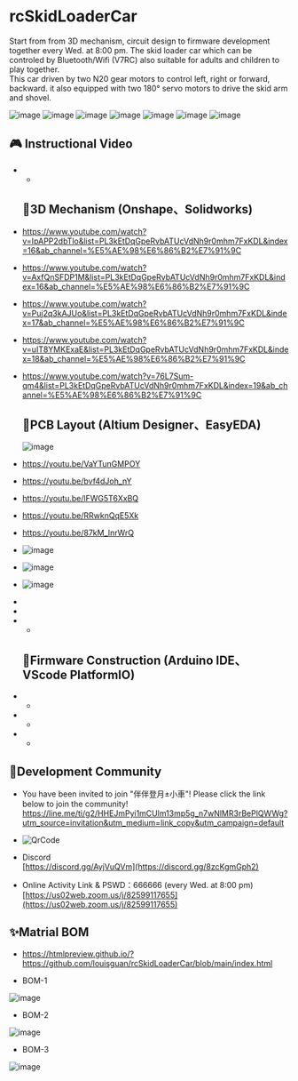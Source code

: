 # rcSkidLoaderCar

Start from from 3D mechanism, circuit design to firmware development together every Wed. at 8:00 pm. The skid loader car which can be controled by Bluetooth/Wifi (V7RC) also suitable for adults and children to play together.  
This car driven by two N20 gear motors to control left, right or forward, backward. it also equipped with two 180° servo motors to drive the skid arm and shovel.
  
![image](https://user-images.githubusercontent.com/11693540/207475960-c402c751-1d8d-4f12-915c-e68db77c3fd4.png)
![image](https://user-images.githubusercontent.com/11693540/207475976-40429c35-93f5-49d1-9785-5c58404098eb.png)
![image](https://user-images.githubusercontent.com/11693540/205819406-7c3f977c-1c3f-4edc-9312-61269ae7b670.png)
![image](https://user-images.githubusercontent.com/11693540/208912314-27885b45-7bae-4057-91cf-7221f9b78cf4.png)
![image](https://user-images.githubusercontent.com/11693540/208003478-8c05da58-757a-487d-b964-c8d101f40af6.png)
![image](https://user-images.githubusercontent.com/11693540/208003493-4068f6a9-c4bc-4e85-8622-1f3ac058bbbd.png)
![image](https://user-images.githubusercontent.com/11693540/208563028-bc1368f6-e238-4a46-882f-92a6466b3b9f.png)



  

## 🎮 Instructional Video  
- -
  ## 🚩3D Mechanism (Onshape、Solidworks)  
- https://www.youtube.com/watch?v=IpAPP2dbTlo&list=PL3kEtDqGpeRvbATUcVdNh9r0mhm7FxKDL&index=16&ab_channel=%E5%AE%98%E6%86%B2%E7%91%9C
- https://www.youtube.com/watch?v=AxfQnSFDP1M&list=PL3kEtDqGpeRvbATUcVdNh9r0mhm7FxKDL&index=16&ab_channel=%E5%AE%98%E6%86%B2%E7%91%9C
- https://www.youtube.com/watch?v=Puj2q3kAJUo&list=PL3kEtDqGpeRvbATUcVdNh9r0mhm7FxKDL&index=17&ab_channel=%E5%AE%98%E6%86%B2%E7%91%9C
- https://www.youtube.com/watch?v=uIT8YMKExaE&list=PL3kEtDqGpeRvbATUcVdNh9r0mhm7FxKDL&index=18&ab_channel=%E5%AE%98%E6%86%B2%E7%91%9C
- https://www.youtube.com/watch?v=76L7Sum-qm4&list=PL3kEtDqGpeRvbATUcVdNh9r0mhm7FxKDL&index=19&ab_channel=%E5%AE%98%E6%86%B2%E7%91%9C
  ## 🚀PCB Layout (Altium Designer、EasyEDA)
  ![image](https://user-images.githubusercontent.com/11693540/208341565-fb314cde-7338-47a2-9ee6-32325ada014a.png)

- https://youtu.be/VaYTunGMPOY
- https://youtu.be/bvf4dJoh_nY
- https://youtu.be/lFWG5T6XxBQ
- https://youtu.be/RRwknQqE5Xk
- https://youtu.be/87kM_InrWrQ
- ![image](https://user-images.githubusercontent.com/11693540/210048331-9e789478-0abd-41b5-a925-be29e6b2029e.png)
- ![image](https://user-images.githubusercontent.com/11693540/210677091-4e1202b9-07ae-4cf9-abf4-e5d9efea877a.png)
- ![image](https://user-images.githubusercontent.com/11693540/210677128-adf23efd-61c2-4c77-b177-7c3b3a668774.png)

-
-
- -

  ## 🚀Firmware Construction (Arduino IDE、VScode PlatformIO)  
- -
- -
- -
   
## 🎄Development Community
- You have been invited to join "伴伴登月±小車"! Please click the link below to join the community!    
https://line.me/ti/g2/HHEJmPyi1mCUlm13mp5g_n7wNlMR3rBePlQWWg?utm_source=invitation&utm_medium=link_copy&utm_campaign=default  
  
- ![QrCode](https://user-images.githubusercontent.com/11693540/205818597-97cd6f16-2f36-42ca-bde3-ab54daa72cb5.jpg)    
  
- Discord  
[https://discord.gg/AyjVuQVm](https://discord.gg/8zcKgmGph2)
  
- Online Activity Link & PSWD：666666 (every Wed. at 8:00 pm)   
[https://us02web.zoom.us/j/82599117655](https://us02web.zoom.us/j/82599117655)
      
## ✨Matrial BOM  
- https://htmlpreview.github.io/?https://github.com/louisguan/rcSkidLoaderCar/blob/main/index.html
  
- BOM-1
   
![image](https://user-images.githubusercontent.com/11693540/205850016-d8d73447-9900-4270-874e-e40e6dbb131d.png)

- BOM-2
   
![image](https://user-images.githubusercontent.com/11693540/205815986-169ad4b8-0f41-42ff-8d61-eeab1d976a6b.png)  

- BOM-3
   
![image](https://user-images.githubusercontent.com/11693540/205816311-4d4a56b2-48f8-40f7-898f-261e82c94747.png)  
  
